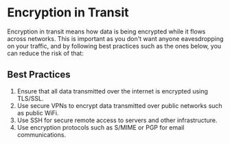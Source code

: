 # Encryption in Transit

Encryption in transit means how data is being encrypted while it flows across networks. This is important as you don't want anyone eavesdropping on your traffic, and by following best practices such as the ones below, you can reduce the risk of that:

## Best Practices

1. Ensure that all data transmitted over the internet is encrypted using TLS/SSL.
2. Use secure VPNs to encrypt data transmitted over public networks such as public WiFi.
3. Use SSH for secure remote access to servers and other infrastructure.
4. Use encryption protocols such as S/MIME or PGP for email communications.
